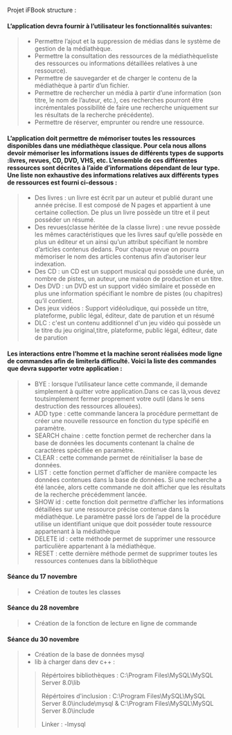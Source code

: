 <p>Projet iFBook structure :<br>

#### L’application devra fournir à l’utilisateur les fonctionnalités suivantes:

>- Permettre l’ajout et la suppression de médias dans le système de gestion de la médiathèque. <br>
>- Permettre la consultation des ressources de la médiathèqueliste des ressources ou informations détaillées relatives à une ressource).<br>
>- Permettre de sauvegarder et de charger le contenu de la médiathèque à partir d’un fichier.<br>
>- Permettre de rechercher un média à partir d’une information (son titre, le nom de l’auteur, etc.), ces recherches pourront être incrémentales possibilité de faire une recherche uniquement sur les résultats de la recherche précédente).<br>
>- Permettre de réserver, emprunter ou rendre une ressource.<br>

#### L’application doit permettre de mémoriser toutes les ressources disponibles dans une médiathèque classique. Pour cela nous allons devoir mémoriser les informations issues de différents types de supports :livres, revues, CD, DVD, VHS, etc. L’ensemble de ces différentes ressources sont décrites à l’aide d’informations dépendant de leur type. Une liste non exhaustive des informations relatives aux différents types de ressources est fourni ci-dessous :

>- Des livres : un livre est écrit par un auteur et publié durant une année précise. Il est composé de N pages et appartient à une certaine collection. De plus un livre possède un titre et il peut posséder un résumé.<br>
>- Des revues(classe héritée de la classe livre) : une revue possède les mêmes caractéristiques que les livres sauf qu’elle possède en plus un éditeur et un ainsi qu’un attribut spécifiant le nombre d’articles contenus dedans. Pour chaque revue on pourra mémoriser le nom des articles contenus afin d’autoriser leur indexation.<br>
>- Des CD : un CD est un support musical qui possède une durée, un nombre de pistes, un auteur, une maison de production et un titre.<br>
>- Des DVD : un DVD est un support vidéo similaire et possède en plus une information spécifiant le nombre de pistes (ou chapitres) qu’il contient.<br>
>- Des jeux vidéos : Support vidéoludique, qui possède un titre, plateforme, public légal, éditeur, date de parution et un résumé
>- DLC : c'est un contenu additionnel d'un jeu vidéo qui possède un le titre du jeu original,titre, plateforme, public légal, éditeur, date de parution


#### Les interactions entre l’homme et la machine seront réalisées mode ligne de commandes afin de limiterla difficulté. Voici la liste des commandes que devra supporter votre application :

>- BYE : lorsque l’utilisateur lance cette commande, il demande simplement à quitter votre application.Dans ce cas 
>là,vous devez toutsimplement fermer proprement votre outil (dans le sens destruction des ressources allouées).
>- ADD type : cette commande lancera la procédure permettant de créer une nouvelle ressource en fonction du type spécifié en paramètre.
>- SEARCH chaine : cette fonction permet de rechercher dans la base de données les documents
>contenant la chaîne de caractères spécifiée en paramètre. 
>- CLEAR : cette commande permet de réinitialiser la base de données.
>- LIST : cette fonction permet d’afficher de manière compacte les données contenues dans la base de
>données. Si une recherche a été lancée, alors cette commande ne doit afficher que les résultats de la
>recherche précédemment lancée.
>- SHOW id : cette fonction doit permettre d’afficher les informations détaillées sur une ressource
>précise contenue dans la médiathèque. Le paramètre passé lors de l’appel de la procédure utilise un
>identifiant unique que doit posséder toute ressource appartenant à la médiathèque 
>- DELETE id : cette méthode permet de supprimer une ressource particulière appartenant à la
>médiathèque.
>- RESET : cette dernière méthode permet de supprimer toutes les ressources contenues dans la
>bibliothèque


#### Séance du 17 novembre
> - Création de toutes les classes

#### Séance du 28 novembre
> - Création de la fonction de lecture en ligne de commande

#### Séance du 30 novembre
> - Création de la base de données mysql 
> - lib à charger dans dev c++ : 
>> <p>Répértoires bibliothèques : C:\Program Files\MySQL\MySQL Server 8.0\lib<br>
>><p>Répértoires d'inclusion : C:\Program Files\MySQL\MySQL Server 8.0\include\mysql & C:\Program Files\MySQL\MySQL Server 8.0\include<br>
>> <p>Linker : -lmysql<br>
